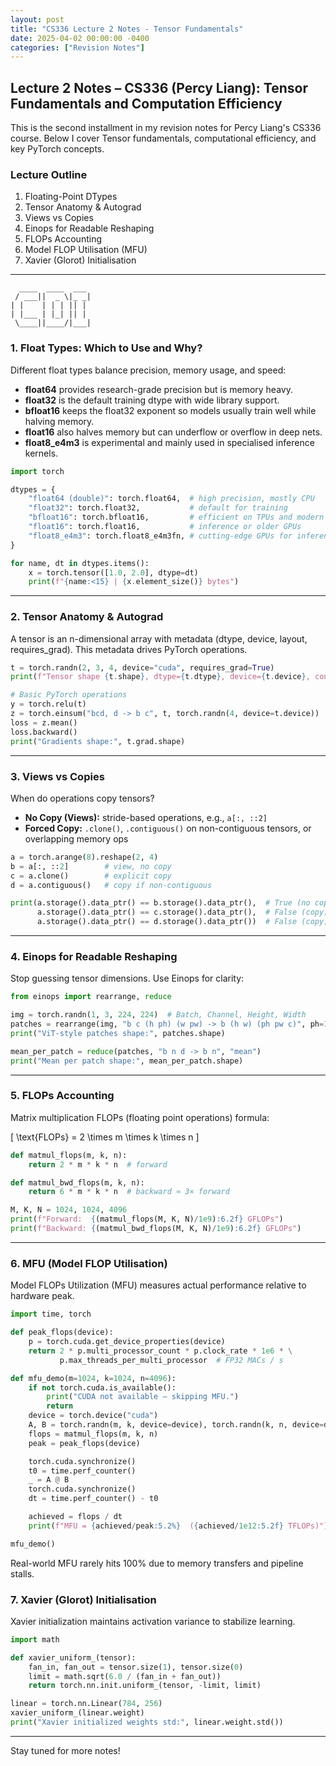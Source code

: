 ```yaml
---
layout: post
title: "CS336 Lecture 2 Notes - Tensor Fundamentals"
date: 2025-04-02 00:00:00 -0400
categories: ["Revision Notes"]
---
```


## Lecture 2 Notes – CS336 (Percy Liang): Tensor Fundamentals and Computation Efficiency

This is the second installment in my revision notes for Percy Liang's CS336 course. Below I cover
Tensor fundamentals, computational efficiency, and key PyTorch concepts.

### Lecture Outline

1. Floating-Point DTypes
2. Tensor Anatomy & Autograd
3. Views vs Copies
4. Einops for Readable Reshaping
5. FLOPs Accounting
6. Model FLOP Utilisation (MFU)
7. Xavier (Glorot) Initialisation

---
```
  ____  ____  ___
 / ___||  _ \|_ _|
| |    | | | || |
| |___ | |_| || |
 \____||____/|___|
```

### 1. Float Types: Which to Use and Why?

Different float types balance precision, memory usage, and speed:

- **float64** provides research-grade precision but is memory heavy.
- **float32** is the default training dtype with wide library support.
- **bfloat16** keeps the float32 exponent so models usually train well while halving memory.
- **float16** also halves memory but can underflow or overflow in deep nets.
- **float8_e4m3** is experimental and mainly used in specialised inference kernels.

```python
import torch

dtypes = {
    "float64 (double)": torch.float64,  # high precision, mostly CPU
    "float32": torch.float32,           # default for training
    "bfloat16": torch.bfloat16,         # efficient on TPUs and modern GPUs
    "float16": torch.float16,           # inference or older GPUs
    "float8_e4m3": torch.float8_e4m3fn, # cutting-edge GPUs for inference
}

for name, dt in dtypes.items():
    x = torch.tensor([1.0, 2.0], dtype=dt)
    print(f"{name:<15} | {x.element_size()} bytes")
```

---

### 2. Tensor Anatomy & Autograd

A tensor is an n-dimensional array with metadata (dtype, device, layout, requires_grad). This
metadata drives PyTorch operations.

```python
t = torch.randn(2, 3, 4, device="cuda", requires_grad=True)
print(f"Tensor shape {t.shape}, dtype={t.dtype}, device={t.device}, contiguous={t.is_contiguous()}")

# Basic PyTorch operations
y = torch.relu(t)
z = torch.einsum("bcd, d -> b c", t, torch.randn(4, device=t.device))
loss = z.mean()
loss.backward()
print("Gradients shape:", t.grad.shape)
```

---

### 3. Views vs Copies

When do operations copy tensors?

- **No Copy (Views):** stride-based operations, e.g., `a[:, ::2]`
- **Forced Copy:** `.clone()`, `.contiguous()` on non-contiguous tensors, or overlapping memory ops

```python
a = torch.arange(8).reshape(2, 4)
b = a[:, ::2]        # view, no copy
c = a.clone()        # explicit copy
d = a.contiguous()   # copy if non-contiguous

print(a.storage().data_ptr() == b.storage().data_ptr(),  # True (no copy)
      a.storage().data_ptr() == c.storage().data_ptr(),  # False (copy)
      a.storage().data_ptr() == d.storage().data_ptr())  # False (copy)
```

---

### 4. Einops for Readable Reshaping

Stop guessing tensor dimensions. Use Einops for clarity:

```python
from einops import rearrange, reduce

img = torch.randn(1, 3, 224, 224)  # Batch, Channel, Height, Width
patches = rearrange(img, "b c (h ph) (w pw) -> b (h w) (ph pw c)", ph=16, pw=16)
print("ViT-style patches shape:", patches.shape)

mean_per_patch = reduce(patches, "b n d -> b n", "mean")
print("Mean per patch shape:", mean_per_patch.shape)
```

---

### 5. FLOPs Accounting

Matrix multiplication FLOPs (floating point operations) formula:

\[
\text{FLOPs} = 2 \times m \times k \times n
\]

```python
def matmul_flops(m, k, n):
    return 2 * m * k * n  # forward

def matmul_bwd_flops(m, k, n):
    return 6 * m * k * n  # backward ≈ 3× forward

M, K, N = 1024, 1024, 4096
print(f"Forward:  {(matmul_flops(M, K, N)/1e9):6.2f} GFLOPs")
print(f"Backward: {(matmul_bwd_flops(M, K, N)/1e9):6.2f} GFLOPs")
```

---

### 6. MFU (Model FLOP Utilisation)

Model FLOPs Utilization (MFU) measures actual performance relative to hardware peak.

```python
import time, torch

def peak_flops(device):
    p = torch.cuda.get_device_properties(device)
    return 2 * p.multi_processor_count * p.clock_rate * 1e6 * \
           p.max_threads_per_multi_processor  # FP32 MACs / s

def mfu_demo(m=1024, k=1024, n=4096):
    if not torch.cuda.is_available():
        print("CUDA not available – skipping MFU.")
        return
    device = torch.device("cuda")
    A, B = torch.randn(m, k, device=device), torch.randn(k, n, device=device)
    flops = matmul_flops(m, k, n)
    peak = peak_flops(device)

    torch.cuda.synchronize()
    t0 = time.perf_counter()
    _ = A @ B
    torch.cuda.synchronize()
    dt = time.perf_counter() - t0

    achieved = flops / dt
    print(f"MFU = {achieved/peak:5.2%}  ({achieved/1e12:5.2f} TFLOPs)")

mfu_demo()
```

Real-world MFU rarely hits 100% due to memory transfers and pipeline stalls.


### 7. Xavier (Glorot) Initialisation

Xavier initialization maintains activation variance to stabilize learning.

```python
import math

def xavier_uniform_(tensor):
    fan_in, fan_out = tensor.size(1), tensor.size(0)
    limit = math.sqrt(6.0 / (fan_in + fan_out))
    return torch.nn.init.uniform_(tensor, -limit, limit)

linear = torch.nn.Linear(784, 256)
xavier_uniform_(linear.weight)
print("Xavier initialized weights std:", linear.weight.std())
```

---

Stay tuned for more notes!
